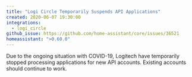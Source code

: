```yaml
---
title: "Logi Circle Temporarily Suspends API Applications"
created: 2020-06-07 19:30:00
integrations:
  - logi_circle
github_issue: https://github.com/home-assistant/core/issues/36521
homeassistant: ">0.60.0"
---
```


Due to the ongoing situation with COVID-19, Logitech have temporarily stopped processing applications for new API accounts. Existing accounts should continue to work.
